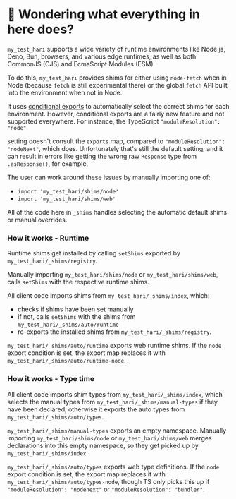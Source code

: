 # 👋 Wondering what everything in here does?

`my_test_hari` supports a wide variety of runtime environments like Node.js, Deno, Bun, browsers, and various
edge runtimes, as well as both CommonJS (CJS) and EcmaScript Modules (ESM).

To do this, `my_test_hari` provides shims for either using `node-fetch` when in Node (because `fetch` is still experimental there) or the global `fetch` API built into the environment when not in Node.

It uses [conditional exports](https://nodejs.org/api/packages.html#conditional-exports) to
automatically select the correct shims for each environment. However, conditional exports are a fairly new
feature and not supported everywhere. For instance, the TypeScript `"moduleResolution": "node"`

setting doesn't consult the `exports` map, compared to `"moduleResolution": "nodeNext"`, which does.
Unfortunately that's still the default setting, and it can result in errors like
getting the wrong raw `Response` type from `.asResponse()`, for example.

The user can work around these issues by manually importing one of:

- `import 'my_test_hari/shims/node'`
- `import 'my_test_hari/shims/web'`

All of the code here in `_shims` handles selecting the automatic default shims or manual overrides.

### How it works - Runtime

Runtime shims get installed by calling `setShims` exported by `my_test_hari/_shims/registry`.

Manually importing `my_test_hari/shims/node` or `my_test_hari/shims/web`, calls `setShims` with the respective runtime shims.

All client code imports shims from `my_test_hari/_shims/index`, which:

- checks if shims have been set manually
- if not, calls `setShims` with the shims from `my_test_hari/_shims/auto/runtime`
- re-exports the installed shims from `my_test_hari/_shims/registry`.

`my_test_hari/_shims/auto/runtime` exports web runtime shims.
If the `node` export condition is set, the export map replaces it with `my_test_hari/_shims/auto/runtime-node`.

### How it works - Type time

All client code imports shim types from `my_test_hari/_shims/index`, which selects the manual types from `my_test_hari/_shims/manual-types` if they have been declared, otherwise it exports the auto types from `my_test_hari/_shims/auto/types`.

`my_test_hari/_shims/manual-types` exports an empty namespace.
Manually importing `my_test_hari/shims/node` or `my_test_hari/shims/web` merges declarations into this empty namespace, so they get picked up by `my_test_hari/_shims/index`.

`my_test_hari/_shims/auto/types` exports web type definitions.
If the `node` export condition is set, the export map replaces it with `my_test_hari/_shims/auto/types-node`, though TS only picks this up if `"moduleResolution": "nodenext"` or `"moduleResolution": "bundler"`.

